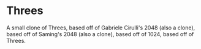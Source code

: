 # Threes
A small clone of Threes, based off of Gabriele Cirulli's 2048 (also a clone), based off of Saming's 2048 (also a clone), based off of 1024, based off of Threes.
